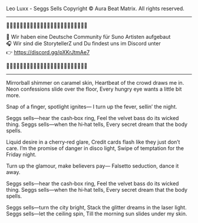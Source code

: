 Leo Luxx - Seggs Sells
Copyright © Aura Beat Matrix. All rights reserved.

-------------------------------------------------------------
🎼🎵🎶🎵🎵🎶🎵🎶🎵🎶🎵🎵🎶🎵🎶🎵🎵🎶🎵🎵🎶🎵🎵🎶

🎹 Wir haben eine Deutsche Community für Suno Artisten aufgebaut  
🎧 Wir sind die StorytellerZ und Du findest uns im Discord unter  
            👉 https://discord.gg/pXKrJtmAe7

🎼🎵🎵🎶🎵🎶🎵🎶🎵🎶🎵🎵🎶🎵🎶🎵🎵🎶🎵🎵🎶🎵🎵🎶

-------------------------------------------------------------

Mirrorball shimmer on caramel skin,
Heartbeat of the crowd draws me in.
Neon confessions slide over the floor,
Every hungry eye wants a little bit more.

Snap of a finger, spotlight ignites—
I turn up the fever, sellin’ the night.

Seggs sells—hear the cash‑box ring,
Feel the velvet bass do its wicked thing.
Seggs sells—when the hi‑hat tells,
Every secret dream that the body spells.

Liquid desire in a cherry‑red glare,
Credit cards flash like they just don’t care.
I’m the promise of danger in disco light,
Swipe of temptation for the Friday night.

Turn up the glamour, make believers pay—
Falsetto seduction, dance it away.

Seggs sells—hear the cash‑box ring,
Feel the velvet bass do its wicked thing.
Seggs sells—when the hi‑hat tells,
Every secret dream that the body spells.

Seggs sells—turn the city bright,
Stack the glitter dreams in the laser light.
Seggs sells—let the ceiling spin,
Till the morning sun slides under my skin.
